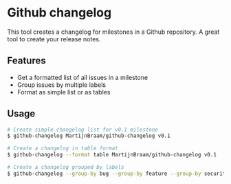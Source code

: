 # Github changelog

This tool creates a changelog for milestones in a Github repository. A great tool to create your release notes.

## Features

- Get a formatted list of all issues in a milestone
- Group issues by multiple labels
- Format as simple list or as tables

## Usage

```bash
# Create simple changelog list for v0.1 milestone
$ github-changelog MartijnBraam/github-changelog v0.1

# Create a changelog in table format
$ github-changelog --format table MartijnBraam/github-changelog v0.1

# Create a changelog grouped by labels
$ github-changelog --group-by bug --group-by feature --group-by security MartijnBraam/github-changelog v0.1
```